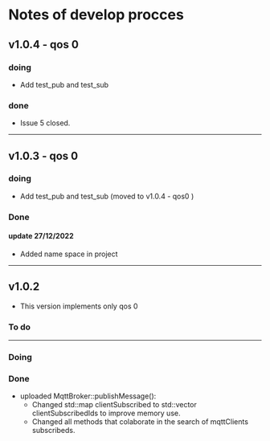 # Notes of develop procces

## v1.0.4 - qos 0

### doing

* Add test_pub and test_sub

### done

* Issue 5 closed.

---

## v1.0.3 - qos 0

### doing

* Add test_pub and test_sub (moved to v1.0.4 - qos0 )

### Done

#### update 27/12/2022

* Added name space in project 


---

## v1.0.2

* This version implements only qos 0

### To do

---

### Doing

### Done

* uploaded MqttBroker::publishMessage():
  * Changed std::map clientSubscribed to std::vector clientSubscribedIds to improve memory use.
  * Changed all methods that colaborate in the search of mqttClients subscribeds.
